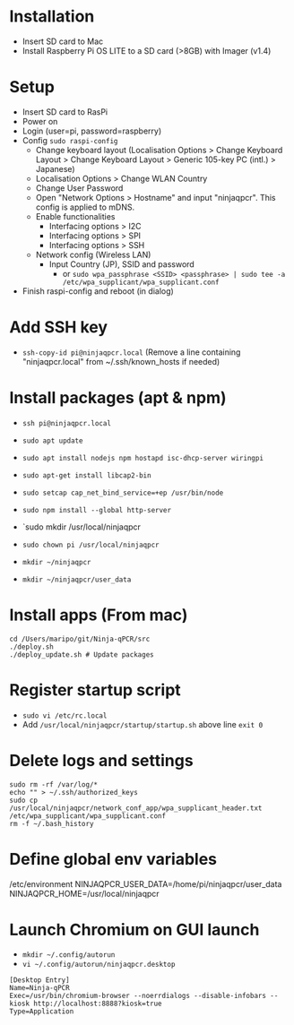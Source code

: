 # Installation
* Insert SD card to Mac
* Install Raspberry Pi OS LITE to a SD card (>8GB) with Imager (v1.4)

# Setup
* Insert SD card to RasPi
* Power on
* Login (user=pi, password=raspberry)
* Config `sudo raspi-config`
  * Change keyboard layout (Localisation Options > Change Keyboard Layout > Change Keyboard Layout > Generic 105-key PC (intl.) > Japanese)
  * Localisation Options > Change WLAN Country
  * Change User Password
  * Open "Network Options > Hostname" and input "ninjaqpcr". This config is applied to mDNS.
  * Enable functionalities
    * Interfacing options > I2C
    * Interfacing options > SPI
    * Interfacing options > SSH
  * Network config (Wireless LAN)
    * Input Country (JP), SSID and password
      * or `sudo wpa_passphrase <SSID> <passphrase> | sudo tee -a /etc/wpa_supplicant/wpa_supplicant.conf`
* Finish raspi-config and reboot (in dialog)

# Add SSH key
* `ssh-copy-id pi@ninjaqpcr.local` (Remove a line containing "ninjaqpcr.local" from ~/.ssh/known_hosts if needed)

# Install packages (apt & npm)
* `ssh pi@ninjaqpcr.local`
* `sudo apt update`
* `sudo apt install nodejs npm hostapd isc-dhcp-server wiringpi`
* `sudo apt-get install libcap2-bin`
* `sudo setcap cap_net_bind_service=+ep /usr/bin/node`

* `sudo npm install --global http-server`
* `sudo mkdir /usr/local/ninjaqpcr
* `sudo chown pi /usr/local/ninjaqpcr`
* `mkdir ~/ninjaqpcr`
* `mkdir ~/ninjaqpcr/user_data`


# Install apps (From mac)

```
cd /Users/maripo/git/Ninja-qPCR/src
./deploy.sh
./deploy_update.sh # Update packages
```

# Register startup script
* `sudo vi /etc/rc.local`
* Add `/usr/local/ninjaqpcr/startup/startup.sh` above line `exit 0`

# Delete logs and settings
```
sudo rm -rf /var/log/*
echo "" > ~/.ssh/authorized_keys
sudo cp /usr/local/ninjaqpcr/network_conf_app/wpa_supplicant_header.txt /etc/wpa_supplicant/wpa_supplicant.conf
rm -f ~/.bash_history
```

# Define global env variables
/etc/environment
NINJAQPCR_USER_DATA=/home/pi/ninjaqpcr/user_data
NINJAQPCR_HOME=/usr/local/ninjaqpcr

# Launch Chromium on GUI launch
* `mkdir ~/.config/autorun`
* `vi ~/.config/autorun/ninjaqpcr.desktop`
```
[Desktop Entry]
Name=Ninja-qPCR
Exec=/usr/bin/chromium-browser --noerrdialogs --disable-infobars --kiosk http://localhost:8888?kiosk=true
Type=Application
```